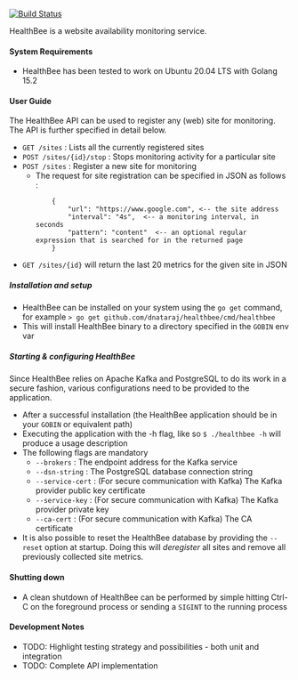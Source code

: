 [![Build Status](https://travis-ci.com/dnataraj/healthbee.svg?token=g7PAjZdpVPTj6UWnsEsA&branch=main)](https://travis-ci.com/dnataraj/healthbee)

HealthBee is a website availability monitoring service.

#### System Requirements
* HealthBee has been tested to work on Ubuntu 20.04 LTS with Golang 15.2

#### User Guide

The HealthBee API can be used to register any (web) site for monitoring. The API is further specified in detail below.

* ```GET /sites``` : Lists all the currently registered sites
* ```POST /sites/{id}/stop``` : Stops monitoring activity for a particular site
* ```POST /sites``` : Register a new site for monitoring
    * The request for site registration can be specified in JSON as follows :
        ```
            {   
                "url": "https://www.google.com", <-- the site address 
                "interval": "4s",  <-- a monitoring interval, in seconds
                "pattern": "content"  <-- an optional regular expression that is searched for in the returned page
            }
        ```
* ```GET /sites/{id}``` will return the last 20 metrics for the given site in JSON 

##### Installation and setup

* HealthBee can be installed on your system using the ```go get``` command, for example
    ```> go get github.com/dnataraj/healthbee/cmd/healthbee```
* This will install HealthBee binary to a directory specified in the ```GOBIN``` env var
  
##### Starting & configuring HealthBee 
Since HealthBee relies on Apache Kafka and PostgreSQL to do its work in a secure fashion, various 
configurations need to be provided to the application. 

* After a successful installation (the HealthBee application should be in your ```GOBIN``` or equivalent path)
* Executing the application with the -h flag, like so ```$ ./healthbee -h``` will produce a usage description
* The following flags are mandatory
    * ```--brokers``` : The endpoint address for the Kafka service 
    * ```--dsn-string``` : The PostgreSQL database connection string
    * ```--service-cert``` : (For secure communication with Kafka) The Kafka provider public key certificate
    * ```--service-key``` : (For secure communication with Kafka) The Kafka provider private key
    * ```--ca-cert``` : (For secure communication with Kafka) The CA certificate
* It is also possible to reset the HealthBee database by providing the ```--reset``` option at startup. Doing this will _deregister_ all
sites and remove all previously collected site metrics.
  
#### Shutting down

* A clean shutdown of HealthBee can be performed by simple hitting Ctrl-C on the foreground process or sending a ```SIGINT``` to
the running process
  
#### Development Notes

* TODO: Highlight testing strategy and possibilities - both unit and integration
* TODO: Complete API implementation 
